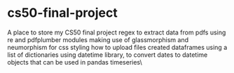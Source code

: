 # cs50-final-project
A place to store my CS50 final project
regex to extract data from pdfs
using re and pdfplumber modules
making use of glassmorphism and neumorphism for css styling
how to upload files
created dataframes using a list of dictionaries
using datetime library, to convert dates to datetime objects that can be used in pandas timeseries\

